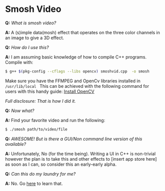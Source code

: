 # Smosh Video

**Q:** _What is smosh video?_

**A:** A (s)imple data(mosh) effect that operates on the three color channels in an image to give a 3D effect.

**Q:** _How do I use this?_

**A:** I am assuming basic knowledge of how to compile C++ programs. Compile with:

```sh
$ g++ $(pkg-config --cflags --libs opencv) smoshvid.cpp  -o smosh
```

Make sure you have the FFMPEG and OpenCv libraries installed in `/usr/lib/local `
This can be achieved with the following command for users with this handy guide: [Install OpenCV](https://www.youtube.com/watch?v=mJWVz3ncRoo) 

_Full disclosure: That is how I did it._

**Q:** _Now what?_

**A:** Find your favorite video and run the following:
        
```sh
$ ./smosh path/to/video/file
```

**Q:** _AWESOME! But is there a GUI/Non command line version of this available?_

**A:** Unfortunately, No (for the time being). Writing a UI in C++ is non-trivial however the plan is to take this and other effects to [insert app store here] as soon as I can, so consider this an early-early alpha.

**Q:** _Can this do my laundry for me?_

**A:** No. Go [here](http://plcs.net/) to learn that.
